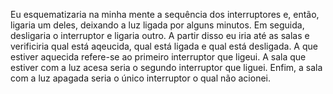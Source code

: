 <!-- Você está em uma sala com três interruptores, 
cada um conectado a uma lâmpada em salas diferentes. 
Você não pode ver as lâmpadas da sala em que está, 
mas pode ligar e desligar os interruptores quantas 
vezes quiser. Seu objetivo é descobrir qual interruptor 
controla qual lâmpada. Como você faria para descobrir,
usando apenas duas idas até uma das salas das lâmpadas, 
qual interruptor controla cada lâmpada?  -->

Eu esquematizaria na minha mente a sequência dos interruptores e, então, ligaria um deles,
deixando a luz ligada por alguns minutos. Em seguida, desligaria o interruptor e ligaria outro.
A partir disso eu iria até as salas e verificiria qual está aqeucida, qual está ligada e qual
está desligada. A que estiver aquecida refere-se ao primeiro interruptor que ligeui. A sala que 
estiver com a luz acesa seria o segundo interruptor que liguei. Enfim, a sala com a luz apagada
seria o único interruptor o qual não acionei.
